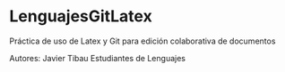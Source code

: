 LenguajesGitLatex
=================

Práctica de uso de Latex y Git para edición colaborativa de documentos

Autores: 	Javier Tibau
		Estudiantes de Lenguajes
